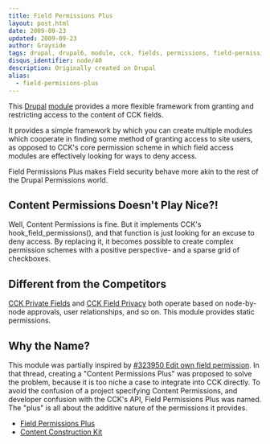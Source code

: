 ```yaml
---
title: Field Permissions Plus
layout: post.html
date: 2009-09-23
updated: 2009-09-23
author: Grayside
tags: drupal, drupal6, module, cck, fields, permissions, field-permissions-plus
disqus_identifier: node/40
description: Originally created on Drupal
alias:
  - field-permisions-plus
---
```

This <a href="http://drupal.org">Drupal</a> <a href="http://drupal.org/project/field_permissions_plus">module</a> provides a more flexible framework from granting and restricting access to the content of CCK fields.
<!--break-->
It provides a simple framework by which you can create multiple modules which cooperate in finding some method of granting access to site users, as opposed to CCK's core permission scheme in which field access modules are effectively looking for ways to deny access.

Field Permissions Plus makes Field security behave more akin to the rest of the Drupal Permissions world.

<h2>Content Permissions Doesn't Play Nice?!</h2>
Well, Content Permissions is fine. But it implements CCK's hook_field_permissions(), and that function is just looking for an excuse to deny access. By replacing it, it becomes possible to create complex permission schemes with a positive perspective- and a sparse grid of checkboxes.

<h2>Different from the Competitors</h2>
<a href="http://drupal.org/project/cck_private_fields">CCK Private Fields</a> and <a href="http://drupal.org/project/cck_field_privacy">CCK Field Privacy</a> both operate based on node-by-node approvals, user relationships, and so on. This module provides static permissions.

<h2>Why the Name?</h2>
This module was partially inspired by <a href="http://drupal.org/node/363950">#323950 Edit own field permission</a>. In that thread, creating a "Content Permissions Plus" was proposed to solve the problem, because it is too niche a case to integrate into CCK directly. To avoid the confusion of a project specifying Content Permissions, and developer confusion with the CCK's API, Field Permissions Plus was named. The "plus" is all about the additive nature of the permissions it provides.

* <a href="http://drupal.org/project/field_permissions_plus">Field Permissions Plus</a>
* <a href="http://drupal.org/project/cck">Content Construction Kit</a>

